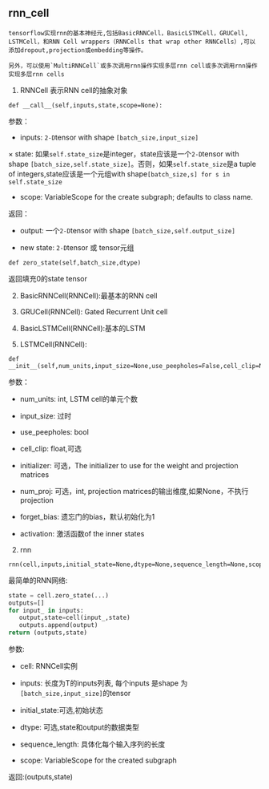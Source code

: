 ## rnn_cell
```
tensorflow实现rnn的基本神经元,包括BasicRNNCell，BasicLSTMCell，GRUCell, LSTMCell，和RNN Cell wrappers（RNNCells that wrap other RNNCells）,可以添加dropout,projection或embedding等操作。

另外，可以使用`MultiRNNCell`或多次调用rnn操作实现多层rnn cell或多次调用rnn操作实现多层rnn cells

```

1. RNNCell 
表示RNN cell的抽象对象
```
def __call__(self,inputs,state,scope=None):
```
参数：
* inputs: `2-D`tensor with shape `[batch_size,input_size]`

× state: 如果`self.state_size`是integer，state应该是一个`2-D`tensor with shape `[batch_size,self.state_size]`。否则，如果`self.state_size`是a tuple of integers,state应该是一个元组with shape`[batch_size,s] for s in self.state_size`

* scope: VariableScope for the create subgraph; defaults to class name.

返回：

* output: 一个`2-D`tensor with shape `[batch_size,self.output_size]`

* new state: `2-D`tensor 或 tensor元组

```
def zero_state(self,batch_size,dtype)
```
返回填充0的state tensor

2. BasicRNNCell(RNNCell):最基本的RNN cell 

3. GRUCell(RNNCell): Gated Recurrent Unit cell

4. BasicLSTMCell(RNNCell):基本的LSTM

5. LSTMCell(RNNCell):
```
def __init__(self,num_units,input_size=None,use_peepholes=False,cell_clip=None,initializer=None,num_proj=None,proj_clip=None,num_unit_shards=1,num_proj_shards=1,forget_bias=1.0,state_is_tuple=True,activation=tanh):
```
参数：

* num_units: int, LSTM cell的单元个数

* input_size: 过时

* use_peepholes: bool

* cell_clip: float,可选

* initializer: 可选，The initializer to use for the weight and projection matrices

* num_proj: 可选，int, projection matrices的输出维度,如果None，不执行projection

* forget_bias: 遗忘门的bias，默认初始化为1

* activation: 激活函数of the inner states

2. rnn

```
rnn(cell,inputs,initial_state=None,dtype=None,sequence_length=None,scope=None)
```
最简单的RNN网络:
```python
state = cell.zero_state(...)
outputs=[]
for input_ in inputs:
   output,state=cell(input_,state)
   outputs.append(output)
return (outputs,state)
```

参数:

* cell: RNNCell实例

* inputs: 长度为T的inputs列表, 每个inputs 是shape 为`[batch_size,input_size]`的tensor

* initial_state:可选,初始状态

* dtype: 可选,state和output的数据类型

* sequence_length: 具体化每个输入序列的长度

* scope: VariableScope for the created subgraph

返回:(outputs,state)
